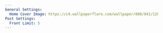 ```yaml
---
General Settings:
  Home Cover Image: https://c4.wallpaperflare.com/wallpaper/880/841/120/mountains-forest-artwork-firewatch-wallpaper-preview.jpg
Post Settings:
  Front Limit: 5
---
```

